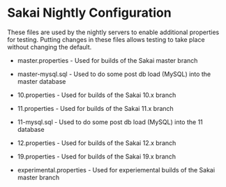 # Sakai Nightly Configuration

These files are used by the nightly servers to enable additional properties for testing.
Putting changes in these files allows testing to take place without changing the default.

 * master.properties - Used for builds of the Sakai master branch
 * master-mysql.sql - Used to do some post db load (MySQL) into the master database
 
 * 10.properties - Used for builds of the Sakai 10.x branch
 * 11.properties - Used for builds of the Sakai 11.x branch
 * 11-mysql.sql - Used to do some post db load (MySQL) into the 11 database
 * 12.properties - Used for builds of the Sakai 12.x branch
 * 19.properties - Used for builds of the Sakai 19.x branch
 
 * experimental.properties - Used for experiemental builds of the Sakai master branch
